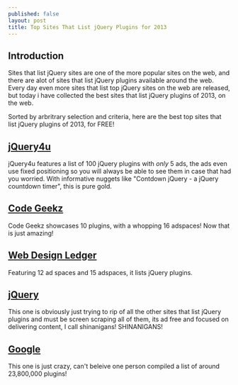 ```yaml
---
published: false
layout: post
title: Top Sites That List jQuery Plugins for 2013
---
```


## Introduction
Sites that list jQuery sites are one of the more popular sites on the web, and there are alot of sites that list jQuery plugins available around the web. Every day even more sites that list top jQuery sites on the web are released, but today i have collected the best sites that list jQuery plugins of 2013, on the web.

Sorted by arbritrary selection and criteria,
here are the best top sites that list jQuery plugins of 2013, for FREE!

## [jQuery4u](http://www.jquery4u.com/plugins/top-100-jquery-plugins-year-2013-part-15/)
jQuery4u features a list of 100 jQuery plugins with *only* 5 ads, the ads even use fixed positioning so you will always be able to see them in case that had you worried.
With informative nuggets like "Contdown jQuery - a jQuery countdown timer", this is pure gold.

## [Code Geekz](http://codegeekz.com/10-best-jquery-plugins-for-december-2013/)
Code Geekz showcases 10 plugins, with a whopping 16 adspaces! Now that is just amazing!

## [Web Design Ledger](http://webdesignledger.com/tools/best-jquery-plugins-of-2013)
Featuring 12 ad spaces and 15 adspaces, it lists jQuery plugins.

## [jQuery](https://plugins.jquery.com/)
This one is obviously just trying to rip of all the other sites that list jQuery plugins and must be screen scraping all of them, its ad free and focused on delivering content, I call shinanigans! SHINANIGANS!

## [Google](https://www.google.com.ph/?q=jQuery+Plugin)
This one is just crazy, can't beleive one person compiled a list of around 23,800,000 plugins!